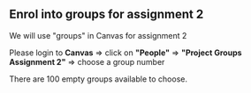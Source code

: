 ## Enrol into groups for assignment 2

We will use "groups" in Canvas for assignment 2

Please login to **Canvas** => click on **"People"** => **"Project Groups Assignment 2"** => choose a group number 

There are 100 empty groups available to choose. 
